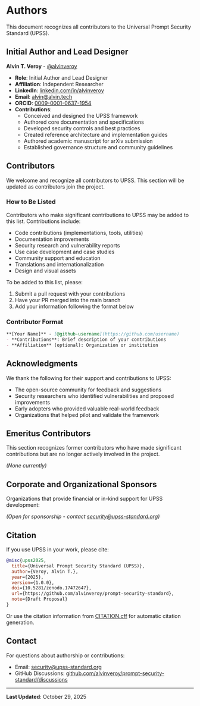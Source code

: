 # Authors

This document recognizes all contributors to the Universal Prompt Security Standard (UPSS).

## Initial Author and Lead Designer

**Alvin T. Veroy** - [@alvinveroy](https://github.com/alvinveroy)
- **Role**: Initial Author and Lead Designer
- **Affiliation**: Independent Researcher
- **LinkedIn**: [linkedin.com/in/alvinveroy](https://www.linkedin.com/in/alvinveroy/)
- **Email**: alvin@alvin.tech
- **ORCID**: [0009-0001-0637-1954](https://orcid.org/0009-0001-0637-1954)
- **Contributions**:
  - Conceived and designed the UPSS framework
  - Authored core documentation and specifications
  - Developed security controls and best practices
  - Created reference architecture and implementation guides
  - Authored academic manuscript for arXiv submission
  - Established governance structure and community guidelines

## Contributors

We welcome and recognize all contributors to UPSS. This section will be updated as contributors join the project.

### How to Be Listed

Contributors who make significant contributions to UPSS may be added to this list. Contributions include:

- Code contributions (implementations, tools, utilities)
- Documentation improvements
- Security research and vulnerability reports
- Use case development and case studies
- Community support and education
- Translations and internationalization
- Design and visual assets

To be added to this list, please:
1. Submit a pull request with your contributions
2. Have your PR merged into the main branch
3. Add your information following the format below

### Contributor Format

```markdown
**[Your Name]** - [@github-username](https://github.com/username)
- **Contributions**: Brief description of your contributions
- **Affiliation** (optional): Organization or institution
```

## Acknowledgments

We thank the following for their support and contributions to UPSS:

- The open-source community for feedback and suggestions
- Security researchers who identified vulnerabilities and proposed improvements
- Early adopters who provided valuable real-world feedback
- Organizations that helped pilot and validate the framework

## Emeritus Contributors

This section recognizes former contributors who have made significant contributions but are no longer actively involved in the project.

_(None currently)_

## Corporate and Organizational Sponsors

Organizations that provide financial or in-kind support for UPSS development:

_(Open for sponsorship - contact security@upss-standard.org)_

## Citation

If you use UPSS in your work, please cite:

```bibtex
@misc{upss2025,
  title={Universal Prompt Security Standard (UPSS)},
  author={Veroy, Alvin T.},
  year={2025},
  version={1.0.0},
  doi={10.5281/zenodo.17472647},
  url={https://github.com/alvinveroy/prompt-security-standard},
  note={Draft Proposal}
}
```

Or use the citation information from [CITATION.cff](CITATION.cff) for automatic citation generation.

## Contact

For questions about authorship or contributions:
- Email: security@upss-standard.org
- GitHub Discussions: [github.com/alvinveroy/prompt-security-standard/discussions](https://github.com/alvinveroy/prompt-security-standard/discussions)

---

**Last Updated**: October 29, 2025
